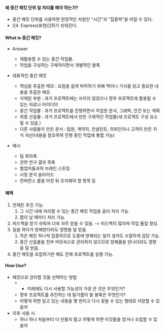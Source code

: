 #### 왜 중간 패킷 단위 일 처리를 해야 하는가?
- 중간 패킷 단위를 사용하면 한정적인 자원인 "시간"과 "집중력"을 아낄 수 있다.
- [[4. Express(표현)]]하기 쉬워진다.

#### What is 중간 패킷?
- Answer  
	- 재활용할 수 있는 중간 작업물.
	- 작업을 구성하는 구체적이면서 개별적인 블록

- 대표적인 중간 패킷
	- 핵심을 추출한 메모  : 요점을 쉽게 파악하기 위해 책이나 기사를 읽고 중요한 내용을 추출한 메모
	- 삭제된 부분 : 과거 프로젝트에는 쓰이지 않았으나 향후 프로젝트에 활용될 수 있는 자료나 아이디어
	- 중간 작업물 : 과거 프로젝트를 진행하면서 작업한 문서, 그래픽, 안건 또는 계획
	- 최종 산출물 : 과거 프로젝트에서 만든 구체적인 작업물(새 프로젝트 구성 요소 될 수 있음.)
	- 다른 사람들이 만든 문서 : 팀원, 계약자, 컨설턴트, 의뢰인이나 고객이 만든 지식 자산(내용을 참조하여 진행 중인 작업에 통합 가능)
- 예시
	- 팀 회의록
	- 관련 연구 결과 목록
	- 협업자들과의 브레인 스토밍
	- 시장 분석 슬라이드
	- 컨퍼런스 콜을 마친 뒤 조치해야 할 항목 등


#### 혜택
1. 언제든 추진 가능.
	1. 그 시간 내에 처리할 수 있는 중간 패킷 작업을 골라 처리 가능.
	2. 짬이 날 때마다 처리 가능.
2. 피드백을 받기 쉬워져 더욱 자주 받을 수 있음. -> 피드백이 많아져 작업 품질 향상.
3. 일을 하다가 방해받더라도 영향을 덜 받음.
	1. 작은 패킷 하나씩 집중하므로 도중에 방해되는 일이 생겨도 수월하게 감당 가능. 
	2. 중간 산출물을 전부 머릿속으로 관리하지 않으므로 방해물을 만나더라도 영향을 덜 받음.
4. 중간 패킷을 조립하기만 해도 전체 프로젝트를 실행 가능.

#### How Use?
- 패킷으로 관리할 것을 선택하는 방법
	- - 미래에도 다시 사용할 가능성이 가장 큰 것은 무엇인가?
	- 향후 프로젝트를 추진하는 데 밑거름이 될 블록은 무엇인가?
	- 어떻게 하면 알고 있는 내용을 몇 번이고 다시 찾을 수 있는 형태로 저장할 수 있을까
- 이후 사용 시.
	- 하나 하나 처음부터 다 만들지 말고 어떻게 하면 이것들을 얻거나  조립할 수 있을까